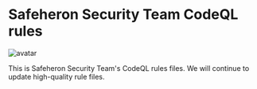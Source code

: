 #  Safeheron Security Team CodeQL rules

![avatar](https://resource.safeheron.vip/safeheron-website/0.3.21/img/logo@2x.png) 

This is Safeheron Security Team's CodeQL rules files. We will continue to update high-quality rule files.
